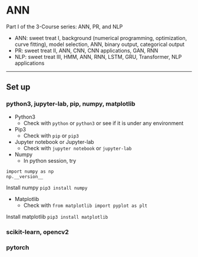 # ANN

Part I of the 3-Course series: ANN, PR, and NLP
  * ANN: sweet treat I, background (numerical programming, optimization, curve fitting), model selection, ANN, binary output, categorical output
  * PR: sweet treat II, ANN, CNN, CNN applications, GAN, RNN
  * NLP: sweet treat III, HMM, ANN, RNN, LSTM, GRU, Transformer, NLP applications
  
---

## Set up
### python3, jupyter-lab, pip, numpy, matplotlib
  * Python3
    * Check with ```python``` or ```python3``` or see if it is under any environment
  * Pip3
    * Check with ```pip``` or ```pip3```
  * Jupyter notebook or Jupyter-lab
    * Check with ```jupyter notebook``` or ```jupyter-lab```
  * Numpy
    * In python session, try
    
  ```
  import numpy as np
  np.__version__
  ```
  
  Install numpy
  ```pip3 install numpy``` 
 
  * Matplotlib
    * Check with ```from matplotlib import pyplot as plt```
  
  Install matplotlib
  ```pip3 install matplotlib```

### scikit-learn, opencv2
### pytorch
  
